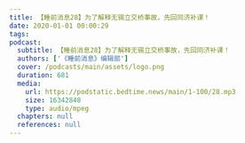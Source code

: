 ```yaml
---
title: 【睡前消息28】为了解释无锡立交桥事故，先回同济补课！
date: 2020-01-01 00:00:29
tags:
podcast:
  subtitle: 【睡前消息28】为了解释无锡立交桥事故，先回同济补课！
  authors: ['《睡前消息》编辑部']
  cover: /podcasts/main/assets/logo.png
  duration: 681
  media:
    url: https://podstatic.bedtime.news/main/1-100/28.mp3
    size: 16342848
    type: audio/mpeg
  chapters: null
  references: null
---
```

